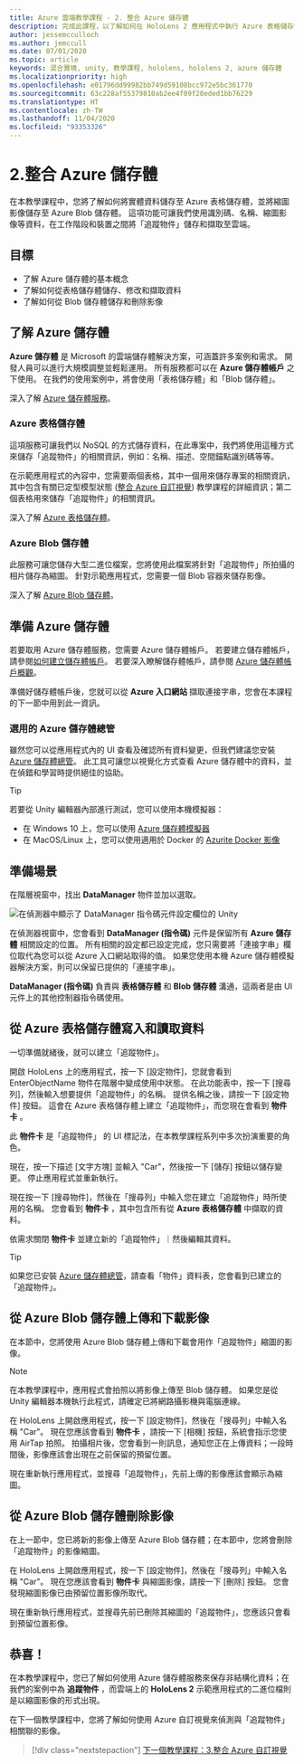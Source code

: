 ```yaml
---
title: Azure 雲端教學課程 - 2. 整合 Azure 儲存體
description: 完成此課程，以了解如何在 HoloLens 2 應用程式中執行 Azure 表格儲存體和 Azure Blob 儲存體。
author: jessemcculloch
ms.author: jemccull
ms.date: 07/01/2020
ms.topic: article
keywords: 混合實境, unity, 教學課程, hololens, hololens 2, azure 儲存體
ms.localizationpriority: high
ms.openlocfilehash: e01796dd99982bb749d59108bcc972e5bc361770
ms.sourcegitcommit: 63c228af55379810ab2ee4f09f20eded1bb76229
ms.translationtype: HT
ms.contentlocale: zh-TW
ms.lasthandoff: 11/04/2020
ms.locfileid: "93353326"
---
```

# <a name="2-integrating-azure-storage"></a>2.整合 Azure 儲存體

在本教學課程中，您將了解如何將實體資料儲存至 Azure 表格儲存體，並將縮圖影像儲存至 Azure Blob 儲存體。 這項功能可讓我們使用識別碼、名稱、縮圖影像等資料，在工作階段和裝置之間將「追蹤物件」儲存和擷取至雲端。

## <a name="objectives"></a>目標

* 了解 Azure 儲存體的基本概念
* 了解如何從表格儲存體儲存、修改和擷取資料
* 了解如何從 Blob 儲存體儲存和刪除影像

## <a name="understanding-azure-storage"></a>了解 Azure 儲存體

**Azure 儲存體** 是 Microsoft 的雲端儲存體解決方案，可涵蓋許多案例和需求。 開發人員可以進行大規模調整並輕鬆運用。 所有服務都可以在 **Azure 儲存體帳戶** 之下使用。 在我們的使用案例中，將會使用「表格儲存體」和「Blob 儲存體」。

深入了解 [Azure 儲存體服務](https://docs.microsoft.com/azure/storage/blobs/storage-blobs-overview)。

### <a name="azure-table-storage"></a>Azure 表格儲存體

這項服務可讓我們以 NoSQL 的方式儲存資料，在此專案中，我們將使用這種方式來儲存「追蹤物件」的相關資訊，例如：名稱、描述、空間錨點識別碼等等。

在示範應用程式的內容中，您需要兩個表格，其中一個用來儲存專案的相關資訊，其中包含有關已定型模型狀態 ([整合 Azure 自訂視覺](mr-learning-azure-03.md)) 教學課程的詳細資訊；第二個表格用來儲存「追蹤物件」的相關資訊。

深入了解 [Azure 表格儲存體](https://docs.microsoft.com/azure/storage/tables/table-storage-overview)。

### <a name="azure-blob-storage"></a>Azure Blob 儲存體

此服務可讓您儲存大型二進位檔案，您將使用此檔案將針對「追蹤物件」所拍攝的相片儲存為縮圖。
針對示範應用程式，您需要一個 Blob 容器來儲存影像。

深入了解 [Azure Blob 儲存體](https://docs.microsoft.com/azure/storage/blobs/storage-blobs-introduction)。

## <a name="preparing-azure-storage"></a>準備 Azure 儲存體

若要取用 Azure 儲存體服務，您需要 Azure 儲存體帳戶。 若要建立儲存體帳戶，請參閱[如何建立儲存體帳戶](https://docs.microsoft.com/azure/storage/common/storage-account-create?tabs=azure-portal)。 若要深入瞭解儲存體帳戶，請參閱 [Azure 儲存體帳戶概觀](https://docs.microsoft.com/azure/storage/common/storage-account-overview)。

準備好儲存體帳戶後，您就可以從 **Azure 入口網站** 擷取連接字串，您會在本課程的下一節中用到此一資訊。

### <a name="optional-azure-storage-explorer"></a>選用的 Azure 儲存體總管

雖然您可以從應用程式內的 UI 查看及確認所有資料變更，但我們建議您安裝 [Azure 儲存體總管](https://azure.microsoft.com/features/storage-explorer/)。 此工具可讓您以視覺化方式查看 Azure 儲存體中的資料，並在偵錯和學習時提供絕佳的協助。

> [!TIP]
> 若要從 Unity 編輯器內部進行測試，您可以使用本機模擬器：
> * 在 Windows 10 上，您可以使用 [Azure 儲存體模擬器](https://docs.microsoft.com/azure/storage/common/storage-use-emulator)
> * 在 MacOS/Linux 上，您可以使用適用於 Docker 的 [Azurite Docker 影像](https://hub.docker.com/_/microsoft-azure-storage-azurite)

## <a name="preparing-the-scene"></a>準備場景

在階層視窗中，找出 **DataManager** 物件並加以選取。

![在偵測器中顯示了 DataManager 指令碼元件設定欄位的 Unity](images/mr-learning-azure/tutorial2-section4-step1-1.png)

在偵測器視窗中，您會看到 **DataManager (指令碼)** 元件是保留所有 **Azure 儲存體** 相關設定的位置。 所有相關的設定都已設定完成，您只需要將「連接字串」欄位取代為您可以從 Azure 入口網站取得的值。 如果您使用本機 Azure 儲存體模擬器解決方案，則可以保留已提供的「連接字串」。

**DataManager (指令碼)** 負責與 **表格儲存體** 和 **Blob 儲存體** 溝通，這兩者是由 UI 元件上的其他控制器指令碼使用。

## <a name="writing-and-reading-data-from-azure-table-storage"></a>從 Azure 表格儲存體寫入和讀取資料

一切準備就緒後，就可以建立「追蹤物件」。

開啟 HoloLens 上的應用程式，按一下 [設定物件]，您就會看到 EnterObjectName 物件在階層中變成使用中狀態。 在此功能表中，按一下 [搜尋列]，然後輸入想要提供「追蹤物件」的名稱。 提供名稱之後，請按一下 [設定物件] 按鈕。 這會在 Azure 表格儲存體上建立「追蹤物件」，而您現在會看到 **物件卡** 。

此 **物件卡** 是「追蹤物件」 的 UI 標記法，在本教學課程系列中多次扮演重要的角色。

現在，按一下描述 [文字方塊] 並輸入 "Car"，然後按一下 [儲存] 按鈕以儲存變更。 停止應用程式並重新執行。

現在按一下 [搜尋物件]，然後在「搜尋列」中輸入您在建立「追蹤物件」時所使用的名稱。 您會看到 **物件卡** ，其中包含所有從 **Azure 表格儲存體** 中擷取的資料。

依需求關閉 **物件卡** 並建立新的「追蹤物件」｜然後編輯其資料。

> [!TIP]
> 如果您已安裝 [Azure 儲存體總管](https://azure.microsoft.com/features/storage-explorer/)，請查看「物件」資料表，您會看到已建立的「追蹤物件」。

## <a name="uploading-and-download-image-from-azure-blob-storage"></a>從 Azure Blob 儲存體上傳和下載影像

在本節中，您將使用 Azure Blob 儲存體上傳和下載會用作「追蹤物件」縮圖的影像。

> [!NOTE]
> 在本教學課程中，應用程式會拍照以將影像上傳至 Blob 儲存體。 如果您是從 Unity 編輯器本機執行此程式，請確定已將網路攝影機與電腦連線。

在 HoloLens 上開啟應用程式，按一下 [設定物件]，然後在「搜尋列」中輸入名稱 "Car"。 現在您應該會看到 **物件卡** ，請按一下 [相機] 按鈕，系統會指示您使用 AirTap 拍照。 拍攝相片後，您會看到一則訊息，通知您正在上傳資料；一段時間後，影像應該會出現在之前保留的預留位置。

現在重新執行應用程式，並搜尋「追蹤物件」，先前上傳的影像應該會顯示為縮圖。

## <a name="deleting-image-from-azure-blob-storage"></a>從 Azure Blob 儲存體刪除影像

在上一節中，您已將新的影像上傳至 Azure Blob 儲存體；在本節中，您將會刪除「追蹤物件」的影像縮圖。

在 HoloLens 上開啟應用程式，按一下 [設定物件]，然後在「搜尋列」中輸入名稱 "Car"。 現在您應該會看到 **物件卡** 與縮圖影像，請按一下 [刪除] 按鈕。 您會發現縮圖影像已由預留位置影像所取代。

現在重新執行應用程式，並搜尋先前已刪除其縮圖的「追蹤物件」，您應該只會看到預留位置影像。

## <a name="congratulations"></a>恭喜！

在本教學課程中，您已了解如何使用 Azure 儲存體服務來保存非結構化資料；在我們的案例中為 **追蹤物件** ，而雲端上的 **HoloLens 2** 示範應用程式的二進位檔則是以縮圖影像的形式出現。

在下一個教學課程中，您將了解如何使用 Azure 自訂視覺來偵測與「追蹤物件」相關聯的影像。

> [!div class="nextstepaction"]
> [下一個教學課程：3.整合 Azure 自訂視覺](mr-learning-azure-03.md)
